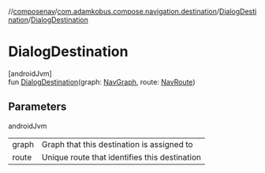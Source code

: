 //[composenav](../../../index.md)/[com.adamkobus.compose.navigation.destination](../index.md)/[DialogDestination](index.md)/[DialogDestination](-dialog-destination.md)

# DialogDestination

[androidJvm]\
fun [DialogDestination](-dialog-destination.md)(graph: [NavGraph](../-nav-graph/index.md), route: [NavRoute](../-nav-route/index.md))

## Parameters

androidJvm

| | |
|---|---|
| graph | Graph that this destination is assigned to |
| route | Unique route that identifies this destination |
